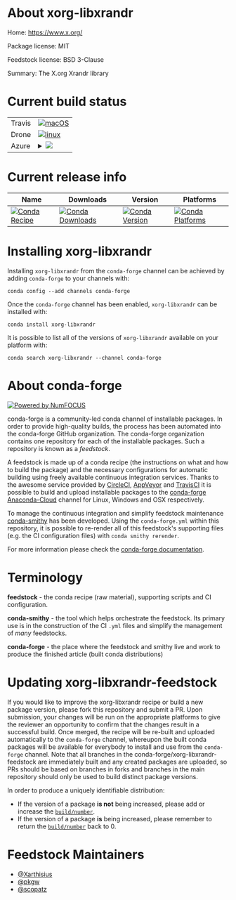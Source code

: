 About xorg-libxrandr
====================

Home: https://www.x.org/

Package license: MIT

Feedstock license: BSD 3-Clause

Summary: The X.org Xrandr library



Current build status
====================


<table><tr>
    <td>Travis</td>
    <td>
      <a href="https://travis-ci.org/conda-forge/xorg-libxrandr-feedstock">
        <img alt="macOS" src="https://img.shields.io/travis/conda-forge/xorg-libxrandr-feedstock/master.svg?label=macOS">
      </a>
    </td>
  </tr><tr>
    <td>Drone</td>
    <td>
      <a href="https://cloud.drone.io/conda-forge/xorg-libxrandr-feedstock">
        <img alt="linux" src="https://img.shields.io/drone/build/conda-forge/master.svg?label=Linux">
      </a>
    </td>
  </tr>
    
  <tr>
    <td>Azure</td>
    <td>
      <details>
        <summary>
          <a href="https://dev.azure.com/conda-forge/feedstock-builds/_build/latest?definitionId=2194&branchName=master">
            <img src="https://dev.azure.com/conda-forge/feedstock-builds/_apis/build/status/xorg-libxrandr-feedstock?branchName=master">
          </a>
        </summary>
        <table>
          <thead><tr><th>Variant</th><th>Status</th></tr></thead>
          <tbody><tr>
              <td>linux</td>
              <td>
                <a href="https://dev.azure.com/conda-forge/feedstock-builds/_build/latest?definitionId=2194&branchName=master">
                  <img src="https://dev.azure.com/conda-forge/feedstock-builds/_apis/build/status/xorg-libxrandr-feedstock?branchName=master&jobName=linux&configuration=linux_" alt="variant">
                </a>
              </td>
            </tr><tr>
              <td>linux_aarch64</td>
              <td>
                <a href="https://dev.azure.com/conda-forge/feedstock-builds/_build/latest?definitionId=2194&branchName=master">
                  <img src="https://dev.azure.com/conda-forge/feedstock-builds/_apis/build/status/xorg-libxrandr-feedstock?branchName=master&jobName=linux&configuration=linux_aarch64_" alt="variant">
                </a>
              </td>
            </tr><tr>
              <td>linux_ppc64le</td>
              <td>
                <a href="https://dev.azure.com/conda-forge/feedstock-builds/_build/latest?definitionId=2194&branchName=master">
                  <img src="https://dev.azure.com/conda-forge/feedstock-builds/_apis/build/status/xorg-libxrandr-feedstock?branchName=master&jobName=linux&configuration=linux_ppc64le_" alt="variant">
                </a>
              </td>
            </tr><tr>
              <td>osx</td>
              <td>
                <a href="https://dev.azure.com/conda-forge/feedstock-builds/_build/latest?definitionId=2194&branchName=master">
                  <img src="https://dev.azure.com/conda-forge/feedstock-builds/_apis/build/status/xorg-libxrandr-feedstock?branchName=master&jobName=osx&configuration=osx_" alt="variant">
                </a>
              </td>
            </tr><tr>
              <td>win</td>
              <td>
                <a href="https://dev.azure.com/conda-forge/feedstock-builds/_build/latest?definitionId=2194&branchName=master">
                  <img src="https://dev.azure.com/conda-forge/feedstock-builds/_apis/build/status/xorg-libxrandr-feedstock?branchName=master&jobName=win&configuration=win_" alt="variant">
                </a>
              </td>
            </tr>
          </tbody>
        </table>
      </details>
    </td>
  </tr>
</table>

Current release info
====================

| Name | Downloads | Version | Platforms |
| --- | --- | --- | --- |
| [![Conda Recipe](https://img.shields.io/badge/recipe-xorg--libxrandr-green.svg)](https://anaconda.org/conda-forge/xorg-libxrandr) | [![Conda Downloads](https://img.shields.io/conda/dn/conda-forge/xorg-libxrandr.svg)](https://anaconda.org/conda-forge/xorg-libxrandr) | [![Conda Version](https://img.shields.io/conda/vn/conda-forge/xorg-libxrandr.svg)](https://anaconda.org/conda-forge/xorg-libxrandr) | [![Conda Platforms](https://img.shields.io/conda/pn/conda-forge/xorg-libxrandr.svg)](https://anaconda.org/conda-forge/xorg-libxrandr) |

Installing xorg-libxrandr
=========================

Installing `xorg-libxrandr` from the `conda-forge` channel can be achieved by adding `conda-forge` to your channels with:

```
conda config --add channels conda-forge
```

Once the `conda-forge` channel has been enabled, `xorg-libxrandr` can be installed with:

```
conda install xorg-libxrandr
```

It is possible to list all of the versions of `xorg-libxrandr` available on your platform with:

```
conda search xorg-libxrandr --channel conda-forge
```


About conda-forge
=================

[![Powered by NumFOCUS](https://img.shields.io/badge/powered%20by-NumFOCUS-orange.svg?style=flat&colorA=E1523D&colorB=007D8A)](http://numfocus.org)

conda-forge is a community-led conda channel of installable packages.
In order to provide high-quality builds, the process has been automated into the
conda-forge GitHub organization. The conda-forge organization contains one repository
for each of the installable packages. Such a repository is known as a *feedstock*.

A feedstock is made up of a conda recipe (the instructions on what and how to build
the package) and the necessary configurations for automatic building using freely
available continuous integration services. Thanks to the awesome service provided by
[CircleCI](https://circleci.com/), [AppVeyor](https://www.appveyor.com/)
and [TravisCI](https://travis-ci.org/) it is possible to build and upload installable
packages to the [conda-forge](https://anaconda.org/conda-forge)
[Anaconda-Cloud](https://anaconda.org/) channel for Linux, Windows and OSX respectively.

To manage the continuous integration and simplify feedstock maintenance
[conda-smithy](https://github.com/conda-forge/conda-smithy) has been developed.
Using the ``conda-forge.yml`` within this repository, it is possible to re-render all of
this feedstock's supporting files (e.g. the CI configuration files) with ``conda smithy rerender``.

For more information please check the [conda-forge documentation](https://conda-forge.org/docs/).

Terminology
===========

**feedstock** - the conda recipe (raw material), supporting scripts and CI configuration.

**conda-smithy** - the tool which helps orchestrate the feedstock.
                   Its primary use is in the construction of the CI ``.yml`` files
                   and simplify the management of *many* feedstocks.

**conda-forge** - the place where the feedstock and smithy live and work to
                  produce the finished article (built conda distributions)


Updating xorg-libxrandr-feedstock
=================================

If you would like to improve the xorg-libxrandr recipe or build a new
package version, please fork this repository and submit a PR. Upon submission,
your changes will be run on the appropriate platforms to give the reviewer an
opportunity to confirm that the changes result in a successful build. Once
merged, the recipe will be re-built and uploaded automatically to the
`conda-forge` channel, whereupon the built conda packages will be available for
everybody to install and use from the `conda-forge` channel.
Note that all branches in the conda-forge/xorg-libxrandr-feedstock are
immediately built and any created packages are uploaded, so PRs should be based
on branches in forks and branches in the main repository should only be used to
build distinct package versions.

In order to produce a uniquely identifiable distribution:
 * If the version of a package **is not** being increased, please add or increase
   the [``build/number``](https://conda.io/docs/user-guide/tasks/build-packages/define-metadata.html#build-number-and-string).
 * If the version of a package **is** being increased, please remember to return
   the [``build/number``](https://conda.io/docs/user-guide/tasks/build-packages/define-metadata.html#build-number-and-string)
   back to 0.

Feedstock Maintainers
=====================

* [@Xarthisius](https://github.com/Xarthisius/)
* [@pkgw](https://github.com/pkgw/)
* [@scopatz](https://github.com/scopatz/)

